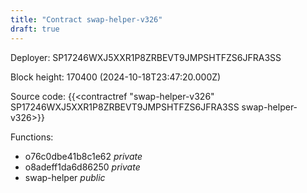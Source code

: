 ```yaml
---
title: "Contract swap-helper-v326"
draft: true
---
```

Deployer: SP17246WXJ5XXR1P8ZRBEVT9JMPSHTFZS6JFRA3SS


 



Block height: 170400 (2024-10-18T23:47:20.000Z)

Source code: {{<contractref "swap-helper-v326" SP17246WXJ5XXR1P8ZRBEVT9JMPSHTFZS6JFRA3SS swap-helper-v326>}}

Functions:

* o76c0dbe41b8c1e62 _private_
* o8adeff1da6d86250 _private_
* swap-helper _public_
